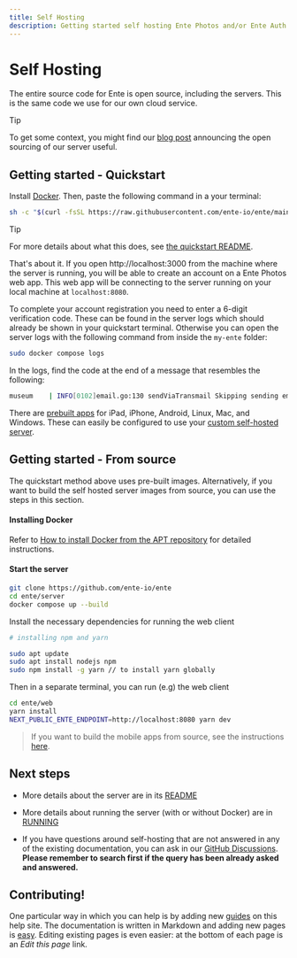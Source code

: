 ```yaml
---
title: Self Hosting
description: Getting started self hosting Ente Photos and/or Ente Auth
---
```


# Self Hosting

The entire source code for Ente is open source, including the servers. This is
the same code we use for our own cloud service.

> [!TIP]
>
> To get some context, you might find our
> [blog post](https://ente.io/blog/open-sourcing-our-server/) announcing the
> open sourcing of our server useful.

## Getting started - Quickstart

Install [Docker](https://www.docker.com). Then, paste the following command in a
your terminal:

```sh
sh -c "$(curl -fsSL https://raw.githubusercontent.com/ente-io/ente/main/server/quickstart.sh)"
```

> [!TIP]
>
> For more details about what this does, see [the quickstart
> README](https://github.com/ente-io/ente/blob/main/server/docs/quickstart.md).

That's about it. If you open http://localhost:3000 from the machine where the
server is running, you will be able to create an account on a Ente Photos web
app. This web app will be connecting to the server running on your local machine
at `localhost:8080`.

To complete your account registration you need to enter a 6-digit verification
code. These can be found in the server logs which should already be shown in
your quickstart terminal. Otherwise you can open the server logs with the
following command from inside the `my-ente` folder:

```sh
sudo docker compose logs
```

In the logs, find the code at the end of a message that resembles the following:
```sh
museum    | INFO[0102]email.go:130 sendViaTransmail Skipping sending email to email@example.com: *Verification code: 112089*
```

There are [prebuilt apps](https://ente.io/download) for iPad, iPhone, Android,
Linux, Mac, and Windows. These can easily be configured to use your [custom
self-hosted server](guides/custom-server/).

## Getting started - From source

The quickstart method above uses pre-built images. Alternatively, if you want to
build the self hosted server images from source, you can use the steps in this
section.

#### Installing Docker

Refer to
[How to install Docker from the APT repository](https://docs.docker.com/engine/install/ubuntu/#install-using-the-repository)
for detailed instructions.

#### Start the server

```sh
git clone https://github.com/ente-io/ente
cd ente/server
docker compose up --build
```

Install the necessary dependencies for running the web client

```sh
# installing npm and yarn

sudo apt update
sudo apt install nodejs npm
sudo npm install -g yarn // to install yarn globally
```

Then in a separate terminal, you can run (e.g) the web client

```sh
cd ente/web
yarn install
NEXT_PUBLIC_ENTE_ENDPOINT=http://localhost:8080 yarn dev
```

> If you want to build the mobile apps from source, see the instructions
> [here](guides/mobile-build).

## Next steps

- More details about the server are in its
  [README](https://github.com/ente-io/ente/tree/main/server#readme)

- More details about running the server (with or without Docker) are in
  [RUNNING](https://github.com/ente-io/ente/blob/main/server/RUNNING.md)

- If you have questions around self-hosting that are not answered in any of the
  existing documentation, you can ask in our
  [GitHub Discussions](https://github.com/ente-io/ente/discussions). **Please
  remember to search first if the query has been already asked and answered.**

## Contributing!

One particular way in which you can help is by adding new [guides](guides/) on
this help site. The documentation is written in Markdown and adding new pages is
[easy](https://github.com/ente-io/ente/tree/main/docs#readme). Editing existing
pages is even easier: at the bottom of each page is an _Edit this page_ link.
